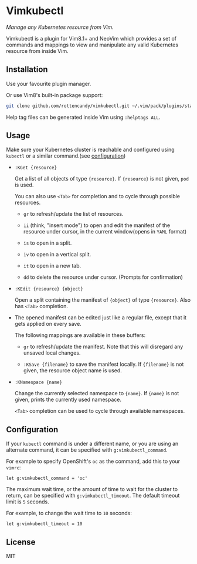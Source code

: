 Vimkubectl
======

_Manage any Kubernetes resource from Vim._

Vimkubectl is a plugin for Vim8.1+ and NeoVim which provides a set of commands and mappings to view and manipulate any valid Kubernetes resource from inside Vim.


Installation
------------

Use your favourite plugin manager.

Or use Vim8's built-in package support:
```sh
git clone github.com/rottencandy/vimkubectl.git ~/.vim/pack/plugins/start/vimkubectl
```

Help tag files can be generated inside Vim using `:helptags ALL`.


Usage
-----

Make sure your Kubernetes cluster is reachable and configured using `kubectl` or a similar command.(see [configuration](#configuration))

- `:KGet {resource}`

  Get a list of all objects of type `{resource}`. If `{resource}` is not given, `pod` is used.

  You can also use `<Tab>` for completion and to cycle through possible resources.

  - `gr` to refresh/update the list of resources.

  - `ii` (think, "insert mode") to open and edit the manifest of the resource under cursor, in the current window(opens in `YAML` format)

  - `is` to open in a split.

  - `iv` to open in a vertical split.

  - `it` to open in a new tab.

  - `dd` to delete the resource under cursor. (Prompts for confirmation)

- `:KEdit {resource} {object}`

  Open a split containing the manifest of `{object}` of type `{resource}`. Also has `<Tab>` completion.

- The opened manifest can be edited just like a regular file, except that it gets applied on every save.

  The following mappings are available in these buffers:

  - `gr` to refresh/update the manifest. Note that this will disregard any unsaved local changes.

  - `:KSave {filename}` to save the manifest locally. If `{filename}` is not given, the resource object name is used.

- `:KNamespace {name}`

  Change the currently selected namespace to `{name}`. If `{name}` is not given, prints the currently used namespace.

  `<Tab>` completion can be used to cycle through available namespaces.

Configuration
------------

If your `kubectl` command is under a different name, or you are using an alternate command, it can be specified with `g:vimkubectl_command`.

For example to specify OpenShift's `oc` as the command, add this to your `vimrc`:
```
let g:vimkubectl_command = 'oc'
```

The maximum wait time, or the amount of time to wait for the cluster to return, can be specified with `g:vimkubectl_timeout`. The default timeout limit is `5` seconds.

For example, to change the wait time to `10` seconds:
```
let g:vimkubectl_timeout = 10
```


License
-------

MIT
